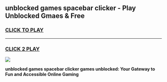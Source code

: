 
## unblocked games spacebar clicker - Play Unblocked Gmaes & Free
<h3>
<a href="https://premium.freeplayer.one?title=unblocked_games_spacebar_clicker&ref=19F">CLICK TO PLAY</a></h3>
<hr>

<h3>
<a href="https://premium.freeplayer.one?title=unblocked_games_spacebar_clicker&ref=19F">CLICK 2 PLAY</a>
  
</h3>

<a href="https://premium.freeplayer.one?title=unblocked_games_spacebar_clicker&ref=19F/"><img src="https://clearcache.store/games.png"></a>


**unblocked games spacebar clicker games unblocked: Your Gateway to Fun and Accessible Online Gaming**
